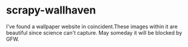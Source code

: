 # scrapy-wallhaven
I've found a wallpaper website in coincident.These images within it are beautiful since science can't capture.
May someday it will be blocked by GFW. 
